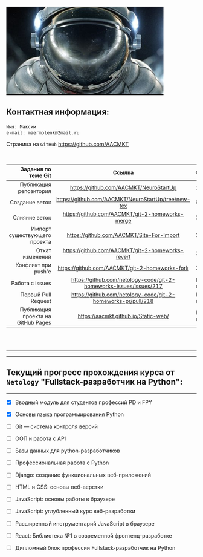 

![Картинка](picture.jpg "Подпись под картинкой")

## Контактная информация:

    Имя: Максим
    e-mail: maermolenk@2mail.ru

Страница на ```GitHub``` <https://github.com/AACMKT> 

<br/>



|Задания по теме Git|Ссылка|Статус|
|------------------:|:----:|:-----|
|Публикация репозитория|<https://github.com/AACMKT/NeuroStartUp>|118|
|Создание веток|<https://github.com/AACMKT/NeuroStartUp/tree/new-tex>|92|
|Слияние веток|<https://github.com/AACMKT/git-2-homeworks-merge>|36|
|Импорт существующего проекта|<https://github.com/AACMKT/Site-For-Import>|**Зачёт**|
|Откат изменений|<https://github.com/AACMKT/git-2-homeworks-revert>|**Зачёт**|
|Конфликт при push'е|<https://github.com/AACMKT/git-2-homeworks-fork>|**Зачёт**|
|Работа с issues|<https://github.com/netology-code/git-2-homeworks-issues/issues/217>|**На проверке**|
|Первый Pull Request|<https://github.com/netology-code/git-2-homeworks-pr/pull/218>|**На проверке**|
|Публикация проекта на GitHub Pages|<https://aacmkt.github.io/Static-web/>|**На проверке**|

<br/>
<br/>

*****
*****  



## Текущий прогресс прохождения курса от ``Netology`` "Fullstack-разработчик на Python":
----
- [x] Вводный модуль для студентов профессий PD и FPY
- [x] Основы языка программирования Python
- [ ] Git — система контроля версий
- [ ] ООП и работа с API
- [ ] Базы данных для python-разработчиков
- [ ] Профессиональная работа с Python
- [ ] Django: создание функциональных веб-приложений
- [ ] HTML и CSS: основы веб-верстки
- [ ] JavaScript: основы работы в браузере
- [ ] JavaScript: углубленный курс веб-разработки
- [ ] Расширенный инструментарий JavaScript в браузере
- [ ] React: Библиотека №1 в современной фронтенд-разработке
- [ ] Дипломный блок профессии Fullstack-разработчик на Python

